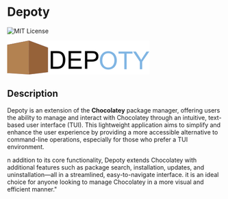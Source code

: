 # Depoty

![MIT License](https://img.shields.io/badge/license-MIT-green)

![Alt text](assets/logo/depotyLogo_V1.png)

## Description

Depoty is an extension of the **Chocolatey** package manager, offering users the ability to manage and interact with Chocolatey through an intuitive, text-based user interface (TUI). This lightweight application aims to simplify and enhance the user experience by providing a more accessible alternative to command-line operations, especially for those who prefer a TUI environment.

n addition to its core functionality, Depoty extends Chocolatey with additional features such as package search, installation, updates, and uninstallation—all in a streamlined, easy-to-navigate interface. it is an ideal choice for anyone looking to manage Chocolatey in a more visual and efficient manner."
